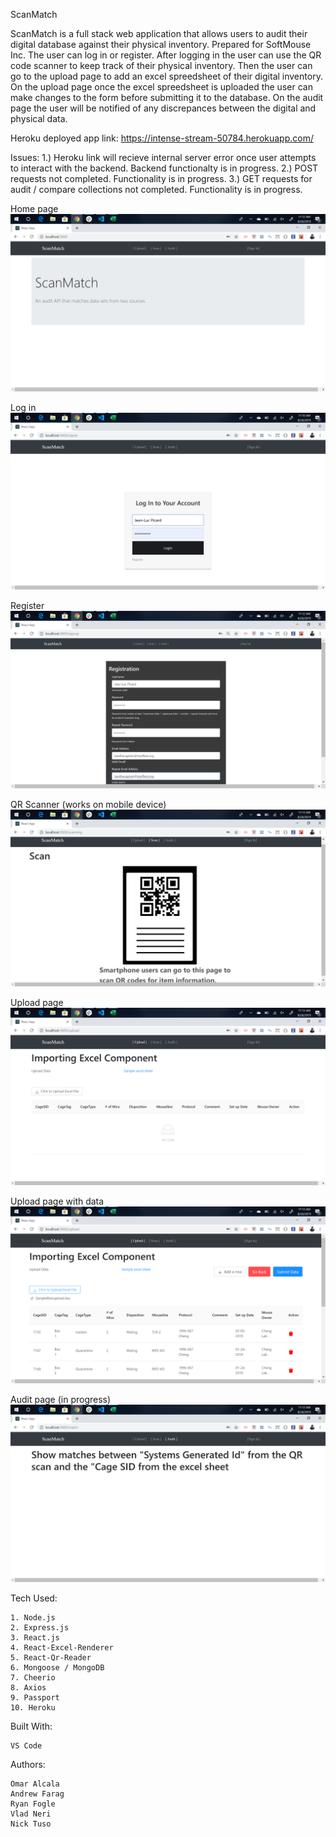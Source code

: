 ScanMatch

ScanMatch is a full stack web application that allows users to audit their digital database against their physical inventory. Prepared for SoftMouse Inc. The user can log in or register. After logging in the user can use the QR code scanner to keep track of their physical inventory. Then the user can go to the upload page to add an excel spreedsheet of their digital inventory. On the upload page once the excel spreedsheet is uploaded the user can make changes to the form before submitting it to the database. On the audit page the user will be notified of any discrepances between the digital and physical data. 


Heroku deployed app link: https://intense-stream-50784.herokuapp.com/

Issues: 
1.) Heroku link will recieve internal server error once user attempts to interact with the backend. Backend functionalty is in progress. 
2.) POST requests not completed. Functionality is in progress. 
3.) GET requests for audit / compare collections not completed. Functionality is in progress. 


Home page
![Screenshot_1](client/public/img/Screenshot_1.png)


Log in
![Screenshot_2](client/public/img/Screenshot_2.png)


Register
![Screenshot_3](client/public/img/Screenshot_3.png)


QR Scanner (works on mobile device)
![Screenshot_4](client/public/img/Screenshot_4.png)


Upload page 
![Screenshot_5](client/public/img/Screenshot_5.png)


Upload page with data 
![Screenshot_6](client/public/img/Screenshot_6.png)


Audit page (in progress)
![Screenshot_7](client/public/img/Screenshot_7.png)


Tech Used: 

    1. Node.js 
    2. Express.js 
    3. React.js
    4. React-Excel-Renderer 
    5. React-Qr-Reader
    6. Mongoose / MongoDB 
    7. Cheerio 
    8. Axios 
    9. Passport
    10. Heroku

Built With: 

    VS Code 

Authors: 
 
    Omar Alcala
    Andrew Farag
    Ryan Fogle 
    Vlad Neri 
    Nick Tuso
